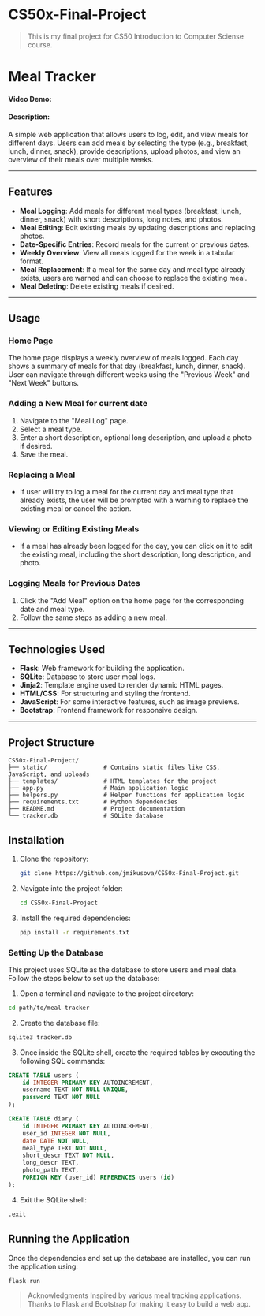 # CS50x-Final-Project
>This is my final project for CS50 Introduction to Computer Sciense course.
# Meal Tracker
#### Video Demo:  <URL HERE>
#### Description:

A simple web application that allows users to log, edit, and view meals for different days. Users can add meals by selecting the type (e.g., breakfast, lunch, dinner, snack), provide descriptions, upload photos, and view an overview of their meals over multiple weeks.

---
## Features

- **Meal Logging**: Add meals for different meal types (breakfast, lunch, dinner, snack) with short descriptions, long notes, and photos.
- **Meal Editing**: Edit existing meals by updating descriptions and replacing photos.
- **Date-Specific Entries**: Record meals for the current or previous dates.
- **Weekly Overview**: View all meals logged for the week in a tabular format.
- **Meal Replacement**: If a meal for the same day and meal type already exists, users are warned and can choose to replace the existing meal.
- **Meal Deleting**: Delete existing meals if desired.

---
## Usage

### Home Page
The home page displays a weekly overview of meals logged. Each day shows a summary of meals for that day (breakfast, lunch, dinner, snack). User can navigate through different weeks using the "Previous Week" and "Next Week" buttons.

### Adding a New Meal for current date
1. Navigate to the "Meal Log" page.
2. Select a meal type.
3. Enter a short description, optional long description, and upload a photo if desired.
4. Save the meal.

### Replacing a Meal 
- If user will try to log a meal for the current day and meal type that already exists, the user will be prompted with a warning to replace the existing meal or cancel the action.

### Viewing or Editing Existing Meals
- If a meal has already been logged for the day, you can click on it to edit the existing meal, including the short description, long description, and photo.

### Logging Meals for Previous Dates
1. Click the "Add Meal" option on the home page for the corresponding date and meal type.
2. Follow the same steps as adding a new meal.

---

## Technologies Used

- **Flask**: Web framework for building the application.
- **SQLite**: Database to store user meal logs.
- **Jinja2**: Template engine used to render dynamic HTML pages.
- **HTML/CSS**: For structuring and styling the frontend.
- **JavaScript**: For some interactive features, such as image previews.
- **Bootstrap**: Frontend framework for responsive design.

---

## Project Structure

```
CS50x-Final-Project/
├── static/                # Contains static files like CSS, JavaScript, and uploads
├── templates/             # HTML templates for the project
├── app.py                 # Main application logic
├── helpers.py             # Helper functions for application logic
├── requirements.txt       # Python dependencies
├── README.md              # Project documentation
└── tracker.db             # SQLite database
```


## Installation

1. Clone the repository:
    ```bash
    git clone https://github.com/jmikusova/CS50x-Final-Project.git
    ```

2. Navigate into the project folder:
    ```bash
    cd CS50x-Final-Project
    ```

3. Install the required dependencies:
    ```bash
    pip install -r requirements.txt
    ```

### Setting Up the Database

This project uses SQLite as the database to store users and meal data. Follow the steps below to set up the database:

1. Open a terminal and navigate to the project directory:

```bash
cd path/to/meal-tracker
```

2. Create the database file:

```bash
sqlite3 tracker.db
```

3. Once inside the SQLite shell, create the required tables by executing the following SQL commands:

```sql
CREATE TABLE users (
    id INTEGER PRIMARY KEY AUTOINCREMENT,
    username TEXT NOT NULL UNIQUE,
    password TEXT NOT NULL
);

CREATE TABLE diary (
    id INTEGER PRIMARY KEY AUTOINCREMENT,
    user_id INTEGER NOT NULL,
    date DATE NOT NULL,
    meal_type TEXT NOT NULL,
    short_descr TEXT NOT NULL,
    long_descr TEXT,
    photo_path TEXT,
    FOREIGN KEY (user_id) REFERENCES users (id)
);
```

4. Exit the SQLite shell:

```bash
.exit
```
## Running the Application
Once the dependencies and set up the database are installed, you can run the application using:

```bash
flask run
```

>Acknowledgments
Inspired by various meal tracking applications.
Thanks to Flask and Bootstrap for making it easy to build a web app.



